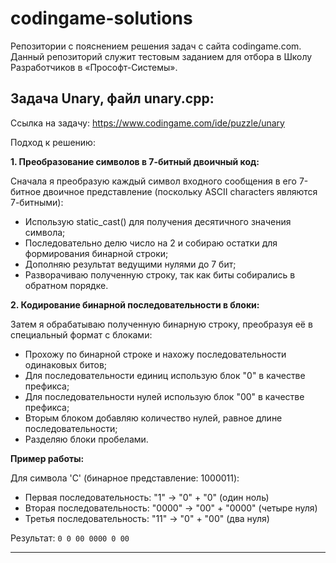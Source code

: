 # codingame-solutions
Репозитории с пояснением решения задач с сайта codingame.com. Данный репозиторий служит тестовым заданием для отбора в Школу Разработчиков в «Прософт-Системы».

## Задача Unary, файл unary.cpp:
Ссылка на задачу: https://www.codingame.com/ide/puzzle/unary

Подход к решению:

**1. Преобразование символов в 7-битный двоичный код:**

Сначала я преобразую каждый символ входного сообщения в его 7-битное двоичное представление (поскольку ASCII characters являются 7-битными):
- Использую static_cast<int>() для получения десятичного значения символа;
- Последовательно делю число на 2 и собираю остатки для формирования бинарной строки;
- Дополняю результат ведущими нулями до 7 бит;
- Разворачиваю полученную строку, так как биты собирались в обратном порядке.

**2. Кодирование бинарной последовательности в блоки:**

Затем я обрабатываю полученную бинарную строку, преобразуя её в специальный формат с блоками:
- Прохожу по бинарной строке и нахожу последовательности одинаковых битов;
- Для последовательности единиц использую блок "0" в качестве префикса;
- Для последовательности нулей использую блок "00" в качестве префикса;
- Вторым блоком добавляю количество нулей, равное длине последовательности;
- Разделяю блоки пробелами.

**Пример работы:**

Для символа 'C' (бинарное представление: 1000011):
- Первая последовательность: "1" → "0" + "0" (один ноль)
- Вторая последовательность: "0000" → "00" + "0000" (четыре нуля)
- Третья последовательность: "11" → "0" + "00" (два нуля)

Результат: `0 0 00 0000 0 00`

---
